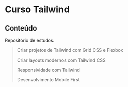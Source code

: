 # Curso Tailwind
## Conteúdo
Repositório de estudos. 
> 
> Criar projetos de Tailwind com Grid CSS e Flexbox
> 
> Criar layouts modernos com Tailwind CSS
> 
> Responsividade com Tailwind
> 
> Desenvolvimento Mobile First
